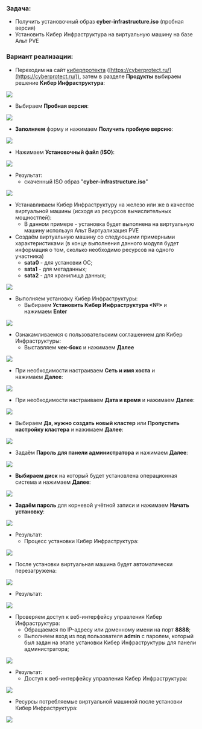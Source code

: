 ### Задача:

- Получить установочный образ **cyber-infrastructure.iso** (пробная версия)
- Установить Кибер Инфраструктура на виртуальную машину на базе Альт PVE

### Вариант реализации:

- Переходим на сайт [киберпротекта](https://cyberprotect.ru/) ([https://cyberprotect.ru/](https://cyberprotect.ru/)), затем в разделе **Продукты** выбираем решение **Кибер Инфраструктура**:

![](https://sysahelper.ru/pluginfile.php/895/mod_page/content/4/image.png)

- Выбираем **Пробная версия**:

![](https://sysahelper.ru/pluginfile.php/895/mod_page/content/4/image%20%282%29.png)

- **Заполняем** форму и нажимаем **Получить пробную версию**:

![](https://sysahelper.ru/pluginfile.php/895/mod_page/content/4/image%20%283%29.png)

- Нажимаем **Установочный файл (ISO)**:

![](https://sysahelper.ru/pluginfile.php/895/mod_page/content/4/image%20%284%29.png)

- Результат:
    - скаченный ISO образ "**cyber-infrastructure.iso**"

![](https://sysahelper.ru/pluginfile.php/895/mod_page/content/4/image%20%285%29.png)

- Устанавливаем Кибер Инфраструктуру на железо или же в качестве виртуальной машины (исходя из ресурсов вычислительных мощностпей):
    - В данном примере - установка будет выполнена на виртуальную машину используя Альт Виртуализация PVE
- Создаём виртуальную машину со следующими примерными характеристиками (в конце выполнения данного модуля будет информация о том, сколько необходимо ресурсов на одного участника)
    - **sata0** - для установки ОС;
    - **sata1** - для метаданных;
    - **sata2** - для хранилища данных;

![](https://sysahelper.ru/pluginfile.php/895/mod_page/content/4/image%20%286%29.png)

- Выполняем установку Кибер Инфраструктуры:
    - Выбираем **Установить Кибер Инфраструктура <№>** и нажимаем **Enter**

![](https://sysahelper.ru/pluginfile.php/895/mod_page/content/4/image%20%287%29.png)

- Ознакамливаемся с пользовательским соглашением для Кибер Инфраструктуры:
    - Выставляем **чек-бокс** и нажимаем **Далее**

![](https://sysahelper.ru/pluginfile.php/895/mod_page/content/4/image%20%288%29.png)

- При необходимости настраиваем **Сеть и имя хоста** и нажимаем **Далее**:

![](https://sysahelper.ru/pluginfile.php/895/mod_page/content/4/image%20%289%29.png)

- При необходимости настраиваем **Дата и время** и нажимаем **Далее**:

![](https://sysahelper.ru/pluginfile.php/895/mod_page/content/4/image%20%2810%29.png)

- Выбираем **Да, нужно создать новый кластер** или **Пропустить настройку кластера** и нажимаем **Далее**:

![](https://sysahelper.ru/pluginfile.php/895/mod_page/content/4/image%20%2811%29.png)

- Задаём **Пароль для панели администратора** и нажимаем **Далее**:

![](https://sysahelper.ru/pluginfile.php/895/mod_page/content/4/image%20%2812%29.png)

- **Выбираем диск** на который будет установлена операционная система и нажимаем **Далее**:

![](https://sysahelper.ru/pluginfile.php/895/mod_page/content/4/image%20%2813%29.png)

- **Задаём пароль** для корневой учётной записи и нажимаем **Начать установку**:

![](https://sysahelper.ru/pluginfile.php/895/mod_page/content/4/image%20%2814%29.png)

- Результат:
    - Процесс установки Кибер Инфраструктура:

![](https://sysahelper.ru/pluginfile.php/895/mod_page/content/4/image%20%2815%29.png)

- После установки виртуальная машина будет автоматически перезагружена:

![](https://sysahelper.ru/pluginfile.php/895/mod_page/content/4/image%20%2816%29.png)

- Результат:

![](https://sysahelper.ru/pluginfile.php/895/mod_page/content/4/image%20%2817%29.png)

- Проверяем доступ к веб-интерфейсу управления Кибер Инфраструктура:
    - Обращаемся по IP-адресу или доменному имени на порт **8888**;
    - Выполняем вход из под пользователя **admin** с паролем, который был задан на этапе установки Кибер Инфраструктуры для панели администратора;

![](https://sysahelper.ru/pluginfile.php/895/mod_page/content/4/image%20%2818%29.png)

- Результат:
    - Доступ к веб-интерфейсу управления Кибер Инфраструктура:

![](https://sysahelper.ru/pluginfile.php/895/mod_page/content/4/image%20%2819%29.png)

- Ресурсы потребляемые виртуальной машиной после установки Кибер Инфраструктура:

![](https://sysahelper.ru/pluginfile.php/895/mod_page/content/4/image%20%2820%29.png)
